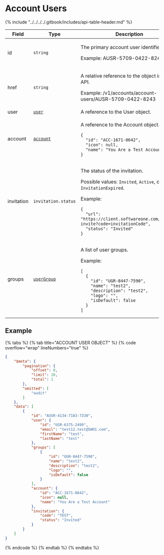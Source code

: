 # Account Users

{% include "../../../../.gitbook/includes/api-table-header.md" %}

<table data-full-width="false"><thead><tr><th width="139">Field</th><th width="170">Type</th><th>Description</th></tr></thead><tbody><tr><td>id</td><td><code>string</code></td><td><p>The primary account user identifier.</p><p>Example: AUSR-5709-0422-8243</p></td></tr><tr><td>href</td><td><code>string</code></td><td><p>A relative reference to the object in the API.</p><p>Example: /v1/accounts/account-users/AUSR-5709-0422-8243</p></td></tr><tr><td>user</td><td><a href="../users/#user-object"><code>user</code></a></td><td>A reference to the User object.</td></tr><tr><td>account</td><td><a href="../account/#account-object"><code>account</code></a></td><td><p>A reference to the Account object. </p><pre class="language-json" data-line-numbers><code class="lang-json">{ 
  "id": "ACC-1671-0642",
  "icon": null,
  "name": "You Are a Test Account"
}
</code></pre></td></tr><tr><td>invitation</td><td><code>invitation.status</code></td><td><p>The status of the invitation.</p><p>Possible values: <code>Invited</code>,  <code>Active</code>, or <code>InvitationExpired</code>.</p><p>Example:</p><pre class="language-json" data-overflow="wrap" data-line-numbers><code class="lang-json">{
  "url": "https://client.softwareone.com/accept-invite?code=invitationCode",
  "status": "Invited"
}
</code></pre></td></tr><tr><td>groups</td><td><a href="../user-groups/#group-object"><code>userGroup</code></a></td><td><p>A list of user groups.</p><p>Example:</p><pre class="language-json" data-overflow="wrap" data-line-numbers><code class="lang-json">[
  {
    "id": "UGR-8447-7590",
    "name": "test2",
    "description": "test2",
    "logo": "",
    "isDefault": false
  }
]
</code></pre></td></tr></tbody></table>

## Example

{% tabs %}
{% tab title="ACCOUNT USER OBJECT" %}
{% code overflow="wrap" lineNumbers="true" %}
```json
{
    "$meta": {
        "pagination": {
            "offset": 0,
            "limit": 10,
            "total": 1
        },
        "omitted": [
            "audit"
        ]
    },
    "data": [
        {
            "id": "AUSR-4134-7183-7330",
            "user": {
                "id": "USR-6375-2499",
                "email": "test12.test@SWO1.com",
                "firstName": "test",
                "lastName": "test"
            },
            "groups": [
                {
                    "id": "UGR-8447-7590",
                    "name": "test2",
                    "description": "test2",
                    "logo": "",
                    "isDefault": false
                }
            ],
            "account": {
                "id": "ACC-1671-0642",
                "icon": null,
                "name": "You Are a Test Account"
            },
            "invitation": {
                "code": "TEST",
                "status": "Invited"
            }
        }
    ]
}
```
{% endcode %}
{% endtab %}
{% endtabs %}
